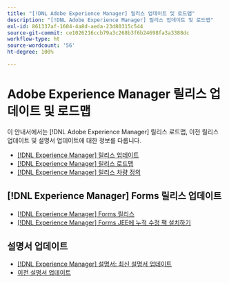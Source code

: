 ```yaml
---
title: "[!DNL Adobe Experience Manager] 릴리스 업데이트 및 로드맵"
description: "[!DNL Adobe Experience Manager] 릴리스 업데이트 및 로드맵"
exl-id: 861337af-1604-4a8d-aeda-23d80315c544
source-git-commit: ce1026216ccb79a3c268b3f6b24698fa3a3388dc
workflow-type: ht
source-wordcount: '56'
ht-degree: 100%

---
```


# Adobe Experience Manager 릴리스 업데이트 및 로드맵

이 안내서에서는 [!DNL Adobe Experience Manager] 릴리스 로드맵, 이전 릴리스 업데이트 및 설명서 업데이트에 대한 정보를 다룹니다.

* [[!DNL Experience Manager] 릴리스 업데이트](aem-releases-updates.md)
* [[!DNL Experience Manager] 릴리스 로드맵](update-releases-roadmap.md)
* [[!DNL Experience Manager] 릴리스 차량 정의](update-release-vehicle-definitions.md)

## [!DNL Experience Manager] Forms 릴리스 업데이트

* [[!DNL Experience Manager] Forms 릴리스](aem-forms-releases.md)
* [ [!DNL Experience Manager] Forms JEE에 누적 수정 팩 설치하기](install-cfp-aem-forms-jee.md)

## 설명서 업데이트

* [[!DNL Experience Manager] 설명서: 최신 설명서 업데이트](documentation-updates.md)
* [이전 설명서 업데이트](previous-documentation-updates.md)
